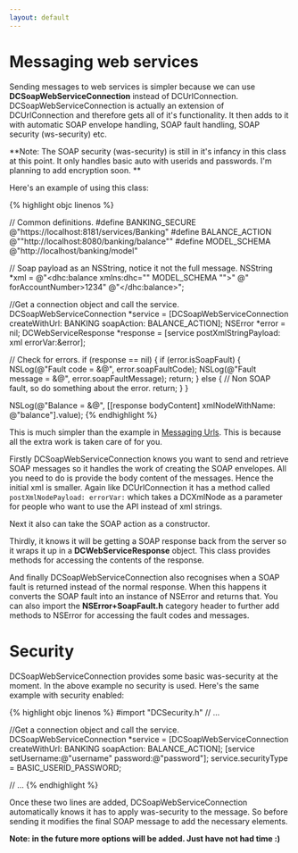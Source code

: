 ```yaml
---
layout: default
---
```

	  
# Messaging web services

Sending messages to web services is simpler because we can use **DCSoapWebServiceConnection** instead of DCUrlConnection. DCSoapWebServiceConnection is actually an extension of DCUrlConnection and therefore gets all of it's functionality. It then adds to it with automatic SOAP envelope handling, SOAP fault handling, SOAP security (ws-security) etc.

**Note: The SOAP security (was-security) is still in it's infancy in this class at this point. It only handles basic auto with userids and passwords. I'm planning to add encryption soon. **

Here's an example of using this class:

{% highlight objc linenos %}

// Common definitions.
#define BANKING_SECURE @"https://localhost:8181/services/Banking"
#define BALANCE_ACTION @"\"http://localhost:8080/banking/balance\""
#define MODEL_SCHEMA @"http://localhost/banking/model"

// Soap payload as an NSString, notice it not the full message.
NSString *xml = @"<dhc:balance xmlns:dhc=\"" MODEL_SCHEMA "\">" 
   @" forAccountNumber>1234</forAccountNumber>"
   @"</dhc:balance>";

//Get a connection object and call the service.
DCSoapWebServiceConnection *service = [DCSoapWebServiceConnection 
   createWithUrl: BANKING soapAction: BALANCE_ACTION];
NSError *error = nil;
DCWebServiceResponse *response = [service postXmlStringPayload: xml errorVar:&error];

// Check for errors.
if (response == nil) {
   if (error.isSoapFault) {
      NSLog(@"Fault code    = &@", error.soapFaultCode);
      NSLog(@"Fault message = &@", error.soapFaultMessage);
      return;
   } else {
      // Non SOAP fault, so do something about the error.
      return;
   }
}

NSLog(@"Balance = &@", [[response bodyContent] xmlNodeWithName: @"balance"].value);
{% endhighlight %}

This is much simpler than the example in [Messaging Urls](messageUrls.html). This is because all the extra work is taken care of for you. 

Firstly DCSoapWebServiceConnection knows you want to send and retrieve SOAP messages so it handles the work of creating the SOAP envelopes. All you need to do is provide the body content of the messages. Hence the initial xml is smaller. Again like DCUrlConnection it has a method called `postXmlNodePayload: errorVar:` which takes a DCXmlNode as a parameter for people who want to use the API instead of xml strings.

Next it also can take the SOAP action as a constructor. 

Thirdly, it knows it will be getting a SOAP response back from the server so it wraps it up in a **DCWebServiceResponse** object. This class provides methods for accessing the contents of the response. 

And finally DCSoapWebServiceConnection also recognises when a SOAP fault is returned instead of the normal response. When this happens it converts the SOAP fault into an instance of NSError and returns that. You can also import the **NSError+SoapFault.h** category header to further add methods to NSError for accessing the fault codes and messages.

# Security

DCSoapWebServiceConnection provides some basic was-security at the moment. In the above example no security is used. Here's the same example with security enabled:

{% highlight objc linenos %}
#import "DCSecurity.h"
// ...

//Get a connection object and call the service.
DCSoapWebServiceConnection *service = [DCSoapWebServiceConnection 
   createWithUrl: BANKING soapAction: BALANCE_ACTION];
[service setUsername:@"username" password:@"password"];
service.securityType = BASIC_USERID_PASSWORD;

// ...
{% endhighlight %}

Once these two lines are added, DCSoapWebServiceConnection automatically knows it has to apply was-security to the message. So before sending it modifies the final SOAP message to add the necessary elements.

**Note: in the future more options will be added. Just have not had time :)**




